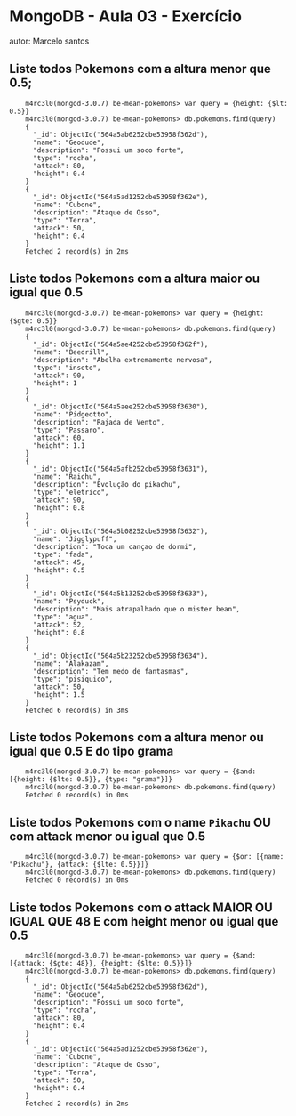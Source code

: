# MongoDB - Aula 03 - Exercício
autor: Marcelo santos

## Liste todos Pokemons com a altura **menor que** 0.5;
		m4rc3l0(mongod-3.0.7) be-mean-pokemons> var query = {height: {$lt: 0.5}}
		m4rc3l0(mongod-3.0.7) be-mean-pokemons> db.pokemons.find(query)
		{
		  "_id": ObjectId("564a5ab6252cbe53958f362d"),
		  "name": "Geodude",
		  "description": "Possui um soco forte",
		  "type": "rocha",
		  "attack": 80,
		  "height": 0.4
		}
		{
		  "_id": ObjectId("564a5ad1252cbe53958f362e"),
		  "name": "Cubone",
		  "description": "Ataque de Osso",
		  "type": "Terra",
		  "attack": 50,
		  "height": 0.4
		}
		Fetched 2 record(s) in 2ms


## Liste todos Pokemons com a altura **maior ou igual que** 0.5
		m4rc3l0(mongod-3.0.7) be-mean-pokemons> var query = {height: {$gte: 0.5}}
		m4rc3l0(mongod-3.0.7) be-mean-pokemons> db.pokemons.find(query)
		{
		  "_id": ObjectId("564a5ae4252cbe53958f362f"),
		  "name": "Beedrill",
		  "description": "Abelha extremamente nervosa",
		  "type": "inseto",
		  "attack": 90,
		  "height": 1
		}
		{
		  "_id": ObjectId("564a5aee252cbe53958f3630"),
		  "name": "Pidgeotto",
		  "description": "Rajada de Vento",
		  "type": "Passaro",
		  "attack": 60,
		  "height": 1.1
		}
		{
		  "_id": ObjectId("564a5afb252cbe53958f3631"),
		  "name": "Raichu",
		  "description": "Evolução do pikachu",
		  "type": "eletrico",
		  "attack": 90,
		  "height": 0.8
		}
		{
		  "_id": ObjectId("564a5b08252cbe53958f3632"),
		  "name": "Jigglypuff",
		  "description": "Toca um cançao de dormi",
		  "type": "fada",
		  "attack": 45,
		  "height": 0.5
		}
		{
		  "_id": ObjectId("564a5b13252cbe53958f3633"),
		  "name": "Psyduck",
		  "description": "Mais atrapalhado que o mister bean",
		  "type": "agua",
		  "attack": 52,
		  "height": 0.8
		}
		{
		  "_id": ObjectId("564a5b23252cbe53958f3634"),
		  "name": "Alakazam",
		  "description": "Tem medo de fantasmas",
		  "type": "pisiquico",
		  "attack": 50,
		  "height": 1.5
		}
		Fetched 6 record(s) in 3ms


## Liste todos Pokemons com a altura **menor ou igual que** 0.5 **E** do tipo grama
		m4rc3l0(mongod-3.0.7) be-mean-pokemons> var query = {$and: [{height: {$lte: 0.5}}, {type: "grama"}]}
		m4rc3l0(mongod-3.0.7) be-mean-pokemons> db.pokemons.find(query)
		Fetched 0 record(s) in 0ms


## Liste todos Pokemons com o name `Pikachu` **OU** com attack **menor ou igual que** 0.5
		m4rc3l0(mongod-3.0.7) be-mean-pokemons> var query = {$or: [{name: "Pikachu"}, {attack: {$lte: 0.5}}]}
		m4rc3l0(mongod-3.0.7) be-mean-pokemons> db.pokemons.find(query)
		Fetched 0 record(s) in 0ms


## Liste todos Pokemons com o attack **MAIOR OU IGUAL QUE** 48 **E** com  height **menor ou igual que** 0.5
		m4rc3l0(mongod-3.0.7) be-mean-pokemons> var query = {$and: [{attack: {$gte: 48}}, {height: {$lte: 0.5}}]}
		m4rc3l0(mongod-3.0.7) be-mean-pokemons> db.pokemons.find(query)
		{
		  "_id": ObjectId("564a5ab6252cbe53958f362d"),
		  "name": "Geodude",
		  "description": "Possui um soco forte",
		  "type": "rocha",
		  "attack": 80,
		  "height": 0.4
		}
		{
		  "_id": ObjectId("564a5ad1252cbe53958f362e"),
		  "name": "Cubone",
		  "description": "Ataque de Osso",
		  "type": "Terra",
		  "attack": 50,
		  "height": 0.4
		}
		Fetched 2 record(s) in 2ms
